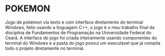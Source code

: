 # POKEMON
Jogo de pokémon via texto e com interface diretamente do terminal Windows, feito usando a linguagem C++, o jogo é o meu trabalho final da disciplina de Fundamentos de Programação na Universidade Federal do Ceará. A interface
do jogo foi criada inteiramente usando componentes do terminal do Windows e a pasta do jogo possui um executável que já compila todo o projeto diretamente no terminal.


